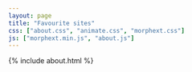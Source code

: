 ```yaml
---
layout: page
title: "Favourite sites"
css: ["about.css", "animate.css", "morphext.css"]
js: ["morphext.min.js", "about.js"]
---
```

{% include about.html %}

